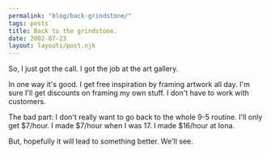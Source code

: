 ```yaml
---
permalink: "blog/back-grindstone/"
tags: posts
title: Back to the grindstone.
date: 2002-07-23
layout: layouts/post.njk
---
```


So, I just got the call. I got the job at the art gallery. 

In one way it's good. I get free inspiration by framing artwork all day. I'm sure I'll get discounts on framing my own stuff. I don't have to work with customers.

The bad part: I don't really want to go back to the whole 9-5 routine. I'll only get $7/hour. I made $7/hour when I was 17. I made $16/hour at Iona. 

But, hopefully it will lead to something better. We'll see.